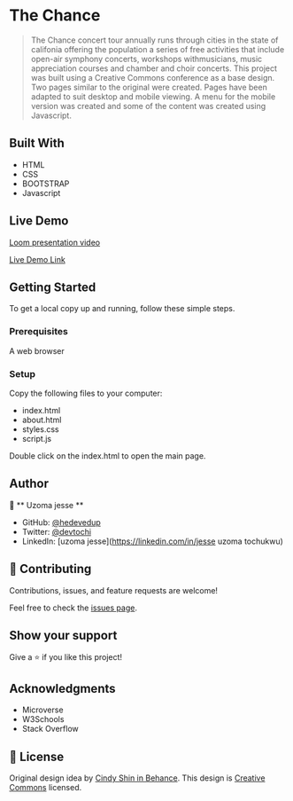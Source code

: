 # The Chance

> The Chance concert  tour annually runs through cities in the state of califonia  offering the population a series of free activities that include open-air symphony concerts, workshops withmusicians, music appreciation courses and chamber and choir concerts.
> This project was built using a Creative Commons conference as a base design. Two pages similar to the original were created. Pages have been adapted to suit desktop and mobile viewing. A menu for the mobile version was created and some of the content was created using Javascript.


## Built With

- HTML
- CSS
- BOOTSTRAP
- Javascript


## Live Demo

[Loom presentation video](https://www.loom.com/share/f95e056eefcc44c3844b57e6595baea4)

[Live Demo Link](https://hedevedup.github.io/MicroCapstone1/)


## Getting Started

To get a local copy up and running, follow these simple steps.

### Prerequisites

A web browser

### Setup

Copy the following files to your computer:

- index.html
- about.html
- styles.css
- script.js

Double click on the index.html to open the main page.


## Author

👤 ** Uzoma jesse **

- GitHub: [@hedevedup](https://github.com/hedevedup)
- Twitter: [@devtochi](https://twitter.com/devtochi)
- LinkedIn: [uzoma jesse](https://linkedin.com/in/jesse uzoma tochukwu)


## 🤝 Contributing

Contributions, issues, and feature requests are welcome!

Feel free to check the [issues page](https://github.com/hedevedup/MicroCapstone1/issues).


## Show your support

Give a ⭐️ if you like this project!


## Acknowledgments

- Microverse
- W3Schools
- Stack Overflow


## 📝 License

Original design idea by [Cindy Shin in Behance](https://www.behance.net/adagio07).
This design is [Creative Commons](https://creativecommons.org/licenses/by-nc/4.0/) licensed.